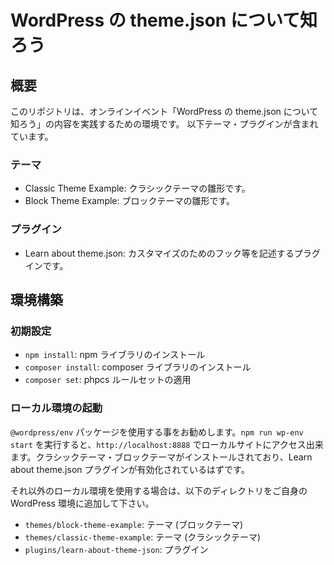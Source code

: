 # WordPress の theme.json について知ろう

## 概要

このリポジトリは、オンラインイベント「WordPress の theme.json について知ろう」の内容を実践するための環境です。
以下テーマ・プラグインが含まれています。

### テーマ

- Classic Theme Example: クラシックテーマの雛形です。
- Block Theme Example: ブロックテーマの雛形です。

### プラグイン

- Learn about theme.json: カスタマイズのためのフック等を記述するプラグインです。

## 環境構築

### 初期設定

- `npm install`: npm ライブラリのインストール
- `composer install`: composer ライブラリのインストール
- `composer set`: phpcs ルールセットの適用

### ローカル環境の起動

`@wordpress/env` パッケージを使用する事をお勧めします。`npm run wp-env start` を実行すると、`http://localhost:8888` でローカルサイトにアクセス出来ます。クラシックテーマ・ブロックテーマがインストールされており、Learn about theme.json プラグインが有効化されているはずです。

それ以外のローカル環境を使用する場合は、以下のディレクトリをご自身の WordPress 環境に追加して下さい。

- `themes/block-theme-example`: テーマ (ブロックテーマ)
- `themes/classic-theme-example`: テーマ (クラシックテーマ)
- `plugins/learn-about-theme-json`: プラグイン
